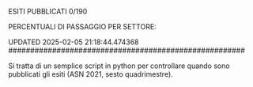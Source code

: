 ESITI PUBBLICATI 0/190 

PERCENTUALI DI PASSAGGIO PER SETTORE:

UPDATED 2025-02-05 21:18:44.474368
###################################################### 

Si tratta di un semplice script in python per controllare quando sono pubblicati gli esiti (ASN 2021, sesto quadrimestre).

